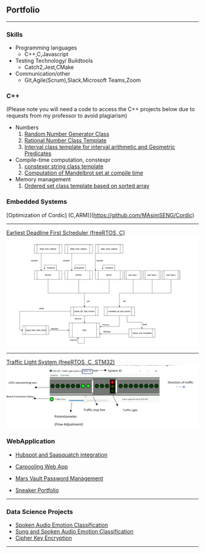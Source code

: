 ## Portfolio

---
### Skills
  - Programming languages 
    - C++,C,Javascript 
  - Testing Technology/ Buildtools  
    - Catch2,Jest,CMake 
  - Communication/other 
     - Git,Agile(Scrum),Slack,Microsoft Teams,Zoom   


### C++ 
  (Please note you will need a code to access the C++ projects below due to requests from my professor to avoid plagiarism)
  - Numbers  
    1. [Random Number Generator Class](http://example.com/)
    2. [Rational Number Class Template](http://example.com/)
    3. [Interval class template for interval arithmetic and Geometric Predicates](http://example.com/)
  - Compile-time computation, constexpr 
    1. [constexpr string class template ](http://example.com/)
    2. [Computation of Mandelbrot set at compile time](http://example.com/)
  - Memory management 
    1. [Ordered set class template based on sorted array](http://example.com/)


### Embedded Systems

[Optimization of Cordic]  (C,ARM)](https://github.com/MAsimSENG/Cordic)

---

[Earliest Deadline First Scheduler (freeRTOS, C)](/pdf/EDF_FOR_PORTFOLIO.pdf)
<img src="images/EDF_IMAGE.png?raw=true"/>

---

[Traffic Light System (freeRTOS, C, STM32)](/pdf/TLS_FOR_PORTFOLIO.pdf)
<img src="images/traffic_light_interface.png?raw=true"/>


### WebApplication

- [Hubspot and Saasquatch integration](https://github.com/SENG499-team-2/SaaSquatch-HubSpot-integration)

- [Carpooling Web App](https://carpoolcanada.herokuapp.com/)

- [Mars Vault Password Management](http://example.com/)

- [Sneaker Portfolio](http://example.com/)


---


### Data Science Projects

- [Spoken Audio Emotion Classification](http://example.com/)
- [Sung and Spoken Audio Emotion Classification](/spokenandsung_audio_classification)
- [Cipher Key Encryption](http://example.com/)


---

